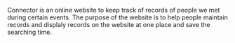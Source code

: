 Connector is an online website to keep track of records of people we met during certain events.
The purpose of the website is to help people maintain records and displaly records on the website at one place and save the searching time.
